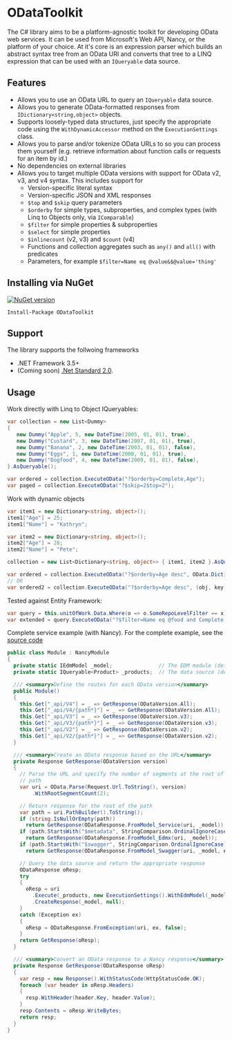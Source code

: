 # ODataToolkit

The C# library aims to be a platform-agnostic toolkit for developing OData web services.  It can  be 
used from Microsoft's Web API, Nancy, or the platform of your choice.  At it's core is an expression
parser which builds an abstract syntax tree from an OData URI and converts that tree to a LINQ 
expression that can be used with an `IQueryable` data source.

## Features

* Allows you to use an OData URL to query an `IQueryable` data source.
* Allows you to generate OData-formatted responses from `IDictionary<string,object>` objects.
* Supports loosely-typed data structures, just specify the appropriate code using the 
  `WithDynamicAccessor` method on the `ExecutionSettings` class.
* Allows you to parse and/or tokenize OData URLs to so you can process them yourself (e.g. retrieve
  information about function calls or requests for an item by id.)
* No dependencies on external libraries
* Allows you to target multiple OData versions with support for OData v2, v3, and v4 syntax.  This 
  includes support for
  * Version-specific literal syntax
  * Version-specific JSON and XML responses
  * `$top` and `$skip` query parameters
  * `$orderby` for simple types, subproperties, and complex types (with Linq to Objects only, via 
    `IComparable`)
  * `$filter` for simple properties & subproperties
  * `$select` for simple properties
  * `$inlinecount` (v2, v3) and `$count` (v4)
  * Functions and collection aggregates such as `any()` and `all()` with predicates
  * Parameters, for example `$filter=Name eq @value&$@value='thing'`

## Installing via NuGet

[![NuGet version](https://badge.fury.io/nu/ODataToolkit.svg)](https://www.nuget.org/packages/ODataToolkit)

```
Install-Package ODataToolkit
```

## Support

The library supports the follwoing frameworks

* .NET Framework 3.5+
* (Coming soon) [.Net Standard 2.0](https://docs.microsoft.com/en-us/dotnet/articles/standard/library). 
  
## Usage

Work directly with Linq to Object IQueryables:

```csharp
var collection = new List<Dummy>
{
   new Dummy("Apple", 5, new DateTime(2005, 01, 01), true),
   new Dummy("Custard", 3, new DateTime(2007, 01, 01), true),
   new Dummy("Banana", 2, new DateTime(2003, 01, 01), false),
   new Dummy("Eggs", 1, new DateTime(2000, 01, 01), true),
   new Dummy("Dogfood", 4, new DateTime(2009, 01, 01), false),
}.AsQueryable();

var ordered = collection.ExecuteOData("?$orderby=Complete,Age");
var paged = collection.ExecuteOData("?$skip=2$top=2");
```

Work with dynamic objects

```csharp
var item1 = new Dictionary<string, object>();
item1["Age"] = 25;
item1["Name"] = "Kathryn";

var item2 = new Dictionary<string, object>();
item2["Age"] = 28;
item2["Name"] = "Pete";

collection = new List<Dictionary<string, object>> { item1, item2 }.AsQueryable();

var ordered = collection.ExecuteOData("?$orderby=Age desc", OData.DictionaryAccessor);
// OR 
var ordered2 = collection.ExecuteOData("?$orderby=Age desc", (obj, key) => ((IDictionary<string, object>)obj)[key]);
```

Tested against Entity Framework:

```csharp
var query = this.unitOfWork.Data.Where(o => o.SomeRepoLevelFilter == x);
var extended = query.ExecuteOData("?$filter=Name eq @food and Complete eq true&@food='Eggs'");
```

Complete service example (with Nancy).  For the complete example, see the [source code](tree/master/ODataToolkit.Nancy)

```csharp
public class Module : NancyModule
{
  private static IEdmModel _model;               // The EDM module (definition not shown)
  private static IQueryable<Product> _products;  // The data source (definition not shown)

  /// <summary>Define the routes for each OData version</summary>
  public Module()
  {
    this.Get["_api/V4"] = _ => GetResponse(ODataVersion.All);
    this.Get["_api/V4/{path*}"] = _ => GetResponse(ODataVersion.All);
    this.Get["_api/V3"] = _ => GetResponse(ODataVersion.v3);
    this.Get["_api/V3/{path*}"] = _ => GetResponse(ODataVersion.v3);
    this.Get["_api/V2"] = _ => GetResponse(ODataVersion.v2);
    this.Get["_api/V2/{path*}"] = _ => GetResponse(ODataVersion.v2);
  }

  /// <summary>Create an OData response based on the URL</summary>
  private Response GetResponse(ODataVersion version)
  {
    // Parse the URL and specify the number of segments at the root of the 
    // path
    var uri = OData.Parse(Request.Url.ToString(), version)
        .WithRootSegmentCount(2);

    // Return response for the root of the path
    var path = uri.PathBuilder().ToString();
    if (string.IsNullOrEmpty(path))
      return GetResponse(ODataResponse.FromModel_Service(uri, _model));
    if (path.StartsWith("$metadata", StringComparison.OrdinalIgnoreCase))
      return GetResponse(ODataResponse.FromModel_Edmx(uri, _model));
    if (path.StartsWith("$swagger", StringComparison.OrdinalIgnoreCase))
      return GetResponse(ODataResponse.FromModel_Swagger(uri, _model, new Version(1, 0)));

    // Query the data source and return the appropriate response
    ODataResponse oResp;
    try
    {
      oResp = uri
        .Execute(_products, new ExecutionSettings().WithEdmModel(_model))
        .CreateResponse(_model, null);
    }
    catch (Exception ex)
    {
      oResp = ODataResponse.FromException(uri, ex, false);
    }
    return GetResponse(oResp);
  }

  /// <summary>Convert an OData response to a Nancy response</summary>
  private Response GetResponse(ODataResponse oResp)
  {
    var resp = new Response().WithStatusCode(HttpStatusCode.OK);
    foreach (var header in oResp.Headers)
    {
      resp.WithHeader(header.Key, header.Value);
    }
    resp.Contents = oResp.WriteBytes;
    return resp;
  }
}
```